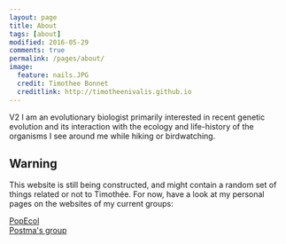 ```yaml
---
layout: page
title: About
tags: [about]
modified: 2016-05-29
comments: true
permalink: /pages/about/
image:
  feature: nails.JPG
  credit: Timothee Bonnet
  creditlink: http://timotheenivalis.github.io
---
```


V2 
I am an evolutionary biologist primarily interested in recent genetic evolution and its interaction with the ecology and life-history of the organisms I see around me while hiking or birdwatching.


## Warning
This website is still being constructed, and might contain a random set of things related or not to Timothée.
For now, have a look at my personal pages on the websites of my current groups:


 <div markdown="0"><a href="http://www.popecol.org/team/timothee-bonnet/" class="btn btn-success">PopEcol</a></div>
 <div markdown="0"><a href="http://erikpostma.net/group.html#timothee" class="btn btn-info">Postma's group</a></div>
